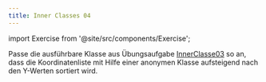 ```yaml
---
title: Inner Classes 04
---
```


import Exercise from '@site/src/components/Exercise';

Passe die ausführbare Klasse aus Übungsaufgabe [InnerClasse03](inner-classes03)
so an, dass die Koordinatenliste mit Hilfe einer anonymen Klasse aufsteigend
nach den Y-Werten sortiert wird.

<Exercise pullRequest="57" branchSuffix="inner-classes/04" />
